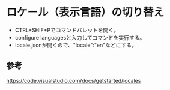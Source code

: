 ﻿# ロケール（表示言語）の切り替え

- CTRL+SHIF+Pでコマンドパレットを開く。
- configure languagesと入力してコマンドを実行する。
- locale.jsonが開くので、"locale":"en"などにする。


## 参考

https://code.visualstudio.com/docs/getstarted/locales
